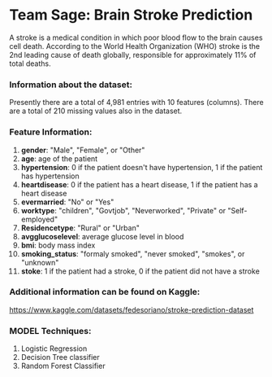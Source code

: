 # Team Sage: Brain Stroke Prediction
A stroke is a medical condition in which poor blood flow to the brain causes cell death. According to the World Health Organization (WHO) stroke is the 2nd leading cause of death globally, responsible for approximately 11% of total deaths. 

### Information about the dataset:
Presently there are a total of 4,981 entries with 10 features (columns). There are a total of 210 missing values also in the dataset.

### Feature Information:
1. **gender**: "Male", "Female", or "Other"
2. **age**: age of the patient
3. **hypertension**: 0 if the patient doesn't have hypertension,
                 1 if the patient has hypertension
4. **heartdisease**: 0 if the patient has a heart disease,
                 1 if the patient has a heart disease
5. **evermarried**: "No" or "Yes"
6. **worktype**: "children", "Govtjob", "Neverworked", "Private" or "Self-employed"
7. **Residencetype**: "Rural" or "Urban"
8. **avgglucoselevel**: average glucose level in blood
9. **bmi**: body mass index
10. **smoking_status**: "formaly smoked", "never smoked", "smokes", or "unknown"
11. **stoke**: 1 if the patient had a stroke,
           0 if the patient did not have a stroke
           
### Additional information can be found on Kaggle:
https://www.kaggle.com/datasets/fedesoriano/stroke-prediction-dataset

### MODEL Techniques:
1. Logistic Regression
2. Decision Tree classifier
3. Random Forest Classifier
